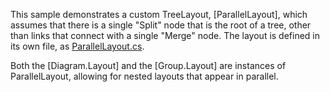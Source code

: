 This sample demonstrates a custom TreeLayout, [ParallelLayout],
which assumes that there is a single "Split" node that is the root of a tree,
other than links that connect with a single "Merge" node.
The layout is defined in its own file, as [ParallelLayout.cs](https://github.com/NorthwoodsSoftware/GoDiagram/blob/main/Extensions/Layouts/Parallel/ParallelLayout.cs).

Both the [Diagram.Layout] and the [Group.Layout] are instances of ParallelLayout,
allowing for nested layouts that appear in parallel.